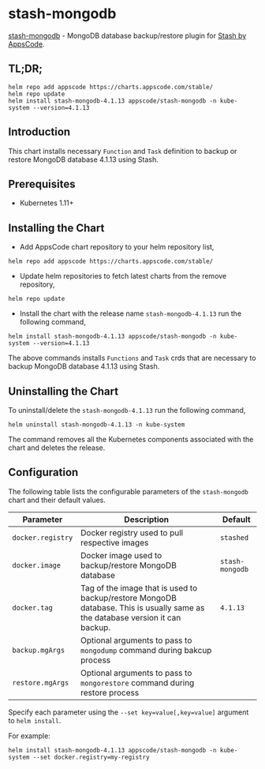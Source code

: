 # stash-mongodb

[stash-mongodb](https://github.com/stashed/stash-mongodb) - MongoDB database backup/restore plugin for [Stash by AppsCode](https://appscode.com/products/stash/).

## TL;DR;

```console
helm repo add appscode https://charts.appscode.com/stable/
helm repo update
helm install stash-mongodb-4.1.13 appscode/stash-mongodb -n kube-system --version=4.1.13
```

## Introduction

This chart installs necessary `Function` and `Task` definition to backup or restore MongoDB database 4.1.13 using Stash.

## Prerequisites

- Kubernetes 1.11+

## Installing the Chart

- Add AppsCode chart repository to your helm repository list,

```console
helm repo add appscode https://charts.appscode.com/stable/
```

- Update helm repositories to fetch latest charts from the remove repository,

```console
helm repo update
```

- Install the chart with the release name `stash-mongodb-4.1.13` run the following command,

```console
helm install stash-mongodb-4.1.13 appscode/stash-mongodb -n kube-system --version=4.1.13
```

The above commands installs `Functions` and `Task` crds that are necessary to backup MongoDB database 4.1.13 using Stash.

## Uninstalling the Chart

To uninstall/delete the `stash-mongodb-4.1.13` run the following command,

```console
helm uninstall stash-mongodb-4.1.13 -n kube-system
```

The command removes all the Kubernetes components associated with the chart and deletes the release.

## Configuration

The following table lists the configurable parameters of the `stash-mongodb` chart and their default values.

| Parameter         | Description                                                                                                                   | Default         |
| ----------------- | ----------------------------------------------------------------------------------------------------------------------------- | --------------- |
| `docker.registry` | Docker registry used to pull respective images                                                                                | `stashed`       |
| `docker.image`    | Docker image used to backup/restore MongoDB database                                                                          | `stash-mongodb` |
| `docker.tag`      | Tag of the image that is used to backup/restore MongoDB database. This is usually same as the database version it can backup. | `4.1.13`        |
| `backup.mgArgs`   | Optional arguments to pass to `mongodump` command during bakcup process                                                       |                 |
| `restore.mgArgs`  | Optional arguments to pass to `mongorestore` command during restore process                                                   |                 |

Specify each parameter using the `--set key=value[,key=value]` argument to `helm install`.

For example:

```console
helm install stash-mongodb-4.1.13 appscode/stash-mongodb -n kube-system --set docker.registry=my-registry
```
